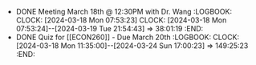 - DONE Meeting March 18th @ 12:30PM with Dr. Wang
  :LOGBOOK:
  CLOCK: [2024-03-18 Mon 07:53:23]
  CLOCK: [2024-03-18 Mon 07:53:24]--[2024-03-19 Tue 21:54:43] =>  38:01:19
  :END:
- DONE Quiz for [[ECON260]] - Due March 20th
  :LOGBOOK:
  CLOCK: [2024-03-18 Mon 11:35:00]--[2024-03-24 Sun 17:00:23] =>  149:25:23
  :END: